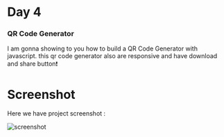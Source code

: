 # Day 4

### QR Code Generator
I am gonna showing to you how to build a QR Code Generator with javascript. this qr code generator also are responsive and have download and share button❗️

# Screenshot
Here we have project screenshot :

![screenshot](screenshot.jpg)
